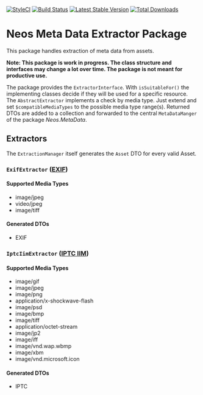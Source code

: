 [![StyleCI](https://styleci.io/repos/56771923/shield?branch=master)](https://styleci.io/repos/56771923) [![Build Status](https://travis-ci.org/neos/metadata-extractor.svg?branch=master)](https://travis-ci.org/neos/metadata-extractor) [![Latest Stable Version](https://poser.pugx.org/jms/metadata/v/stable)](https://packagist.org/packages/neos/metadata-extractor) [![Total Downloads](https://poser.pugx.org/jms/metadata/downloads)](https://packagist.org/packages/neos/metadata-extractor)

# Neos Meta Data Extractor Package
This package handles extraction of meta data from assets. 

**Note: This package is work in progress. The class structure and interfaces may change a lot over time. The package is not meant for productive use.**

The package provides the `ExtractorInterface`. With `isSuitableFor()` the implementing classes decide if they will be used for a specific resource. The `AbstractExtractor` implements a check by media type. Just extend and set `$compatibleMediaTypes` to the possible media type range(s). Returned DTOs are added to a collection and forwarded to the central `MetaDataManger` of the package *Neos.MetaData*.

## Extractors
The `ExtractionManager` itself generates the `Asset` DTO for every valid Asset. 

### `ExifExtractor` ([EXIF](http://www.exif.org/))

#### Supported Media Types
* image/jpeg
* video/jpeg
* image/tiff

#### Generated DTOs
* EXIF

### `IptcIimExtractor` ([IPTC IIM](https://iptc.org/standards/iim/))

#### Supported Media Types
* image/gif
* image/jpeg
* image/png
* application/x-shockwave-flash
* image/psd
* image/bmp
* image/tiff
* application/octet-stream
* image/jp2
* image/iff
* image/vnd.wap.wbmp
* image/xbm
* image/vnd.microsoft.icon

#### Generated DTOs
* IPTC
